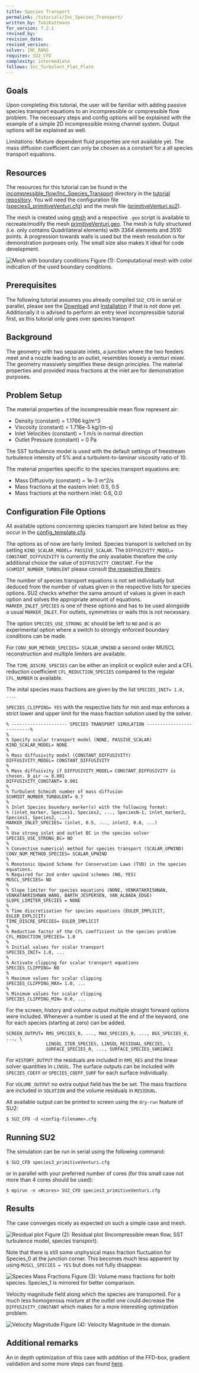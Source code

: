 ```yaml
---
title: Species Transport
permalink: /tutorials/Inc_Species_Transport/
written_by: TobiKattmann 
for_version: 7.2.1
revised_by:  
revision_date:
revised_version:
solver: INC_RANS
requires: SU2_CFD
complexity: intermediate
follows: Inc_Turbulent_Flat_Plate
---
```



## Goals

Upon completing this tutorial, the user will be familiar with adding passive species transport equations to an incompressible or compressible flow problem. The necessary steps and config options will be explained with the example of a simple 2D incompressible mixing channel system. Output options will be explained as well.

Limitations: Mixture dependent fluid properties are not available yet. The mass diffusion coefficient can only be chosen as a constant for a all species transport equations.

## Resources

The resources for this tutorial can be found in the [incompressible_flow/Inc_Species_Transport](https://github.com/su2code/Tutorials/tree/master/incompressible_flow/Inc_Species_Transport) directory in the [tutorial repository](https://github.com/su2code/Tutorials). You will need the configuration file ([species3_primitiveVenturi.cfg](https://github.com/su2code/Tutorials/tree/master/incompressible_flow/Inc_Species_Transport/species3_primitiveVenturi.cfg)) and the mesh file ([primitiveVenturi.su2](https://github.com/su2code/Tutorials/tree/master/incompressible_flow/Inc_Species_Transport/primitiveVenturi.su2)).

The mesh is created using [gmsh](https://gmsh.info/) and a respective `.geo` script is available to recreate/modify the mesh [primitiveVenturi.geo](https://github.com/su2code/Tutorials/tree/master/incompressible_flow/Inc_Species_Transport/primitiveVenturi.geo). The mesh is fully structured (i.e. only contains Quadrilateral elements) with 3364 elements and 3510 points. A progression towards walls is used but the mesh resolution is for demonstration purposes only. The small size also makes it ideal for code development.

![Mesh with boundary conditions](../../tutorials_files/incompressible_flow/Inc_Species_Transport/images/mesh.jpg)
Figure (1): Computational mesh with color indication of the used boundary conditions.

## Prerequisites

The following tutorial assumes you already compiled `SU2_CFD` in serial or parallel, please see the [Download](/docs_v7/Download/) and [Installation](/docs_v7/Installation/) if that is not done yet. Additionally it is advised to perform an entry level incompressible tutorial first, as this tutorial only goes over species transport

## Background

The geometry with two separate inlets, a junction where the two feeders meet and a nozzle leading to an outlet, resembles loosely a venturi mixer. The geometry massively simplifies these design principles. The material properties and provided mass fractions at the inlet are for demonstration purposes.

## Problem Setup

The material properties of the incompressible mean flow represent air:
- Density (constant) = 1.1766 kg/m^3
- Viscosity (constant) = 1.716e-5 kg/(m-s)
- Inlet Velocities (constant) = 1 m/s in normal direction
- Outlet Pressure (constant) = 0 Pa

The SST turbulence model is used with the default settings of freestream turbulence intensity of 5% and a turbulent-to-laminar viscosity ratio of 10.

The material properties specific to the species transport equations are:
- Mass Diffusivity (constant) = 1e-3 m^2/s
- Mass fractions at the eastern inlet: 0.5, 0.5
- Mass fractions at the northern inlet: 0.6, 0.0

## Configuration File Options

All available options concerning species transport are listed below as they occur in the [config_template.cfg](https://github.com/su2code/SU2/blob/master/config_template.cfg).

The options as of now are fairly limited. Species transport is switched on by setting `KIND_SCALAR_MODEL= PASSIVE_SCALAR`. The `DIFFUSIVITY_MODEL= CONSTANT_DIFFUSIVITY` is currently the only available therefore the only additional choice the value of `DIFFUSIVITY_CONSTANT`. For the `SCHMIDT_NUMBER_TURBULENT` please consult [the respective theory](/docs_v7/Theory/#species-transport).

The number of species transport equations is not set individually but deduced from the number of values given in the respective lists for species options. SU2 checks whether the same amount of values is given in each option and solves the appropriate amount of equations. `MARKER_INLET_SPECIES` is one of these options and has to be used alongside a usual `MARKER_INLET`. For outlets, symmetries or walls this is not necessary. 

The option `SPECIES_USE_STRONG_BC` should be left to `NO` and is an experimental option where a switch to strongly enforced boundary conditions can be made.

For `CONV_NUM_METHOD_SPECIES= SCALAR_UPWIND` a second order MUSCL reconstruction and multiple limiters are available.

The `TIME_DISCRE_SPECIES` can be either an implicit or explicit euler and a CFL reduction coefficient `CFL_REDUCTION_SPECIES` compared to the regular `CFL_NUMBER` is available.

The inital species mass fractions are given by the list `SPECIES_INIT= 1.0, ...`.

`SPECIES_CLIPPING= YES` with the respective lists for min and max enforces a strict lower and upper limit for the mass fraction solution used by the solver.

```
% --------------------- SPECIES TRANSPORT SIMULATION --------------------------%
%
% Specify scalar transport model (NONE, PASSIVE_SCALAR)
KIND_SCALAR_MODEL= NONE
%
% Mass diffusivity model (CONSTANT_DIFFUSIVITY)
DIFFUSIVITY_MODEL= CONSTANT_DIFFUSIVITY
%
% Mass diffusivity if DIFFUSIVITY_MODEL= CONSTANT_DIFFUSIVITY is chosen. D_air ~= 0.001
DIFFUSIVITY_CONSTANT= 0.001
%
% Turbulent Schmidt number of mass diffusion
SCHMIDT_NUMBER_TURBULENT= 0.7
%
% Inlet Species boundary marker(s) with the following format:
% (inlet_marker, Species1, Species2, ..., SpeciesN-1, inlet_marker2, Species1, Species2, ...)
MARKER_INLET_SPECIES= (inlet, 0.5, ..., inlet2, 0.6, ...)
%
% Use strong inlet and outlet BC in the species solver
SPECIES_USE_STRONG_BC= NO
%
% Convective numerical method for species transport (SCALAR_UPWIND)
CONV_NUM_METHOD_SPECIES= SCALAR_UPWIND
%
% Monotonic Upwind Scheme for Conservation Laws (TVD) in the species equations.
% Required for 2nd order upwind schemes (NO, YES)
MUSCL_SPECIES= NO
%
% Slope limiter for species equations (NONE, VENKATAKRISHNAN, VENKATAKRISHNAN_WANG, BARTH_JESPERSEN, VAN_ALBADA_EDGE)
SLOPE_LIMITER_SPECIES = NONE
%
% Time discretization for species equations (EULER_IMPLICIT, EULER_EXPLICIT)
TIME_DISCRE_SPECIES= EULER_IMPLICIT
%
% Reduction factor of the CFL coefficient in the species problem
CFL_REDUCTION_SPECIES= 1.0
%
% Initial values for scalar transport
SPECIES_INIT= 1.0, ...
%
% Activate clipping for scalar transport equations
SPECIES_CLIPPING= NO
%
% Maximum values for scalar clipping
SPECIES_CLIPPING_MAX= 1.0, ...
%
% Minimum values for scalar clipping
SPECIES_CLIPPING_MIN= 0.0, ...
```

For the screen, history and volume output multiple straight forward options were included. Whenever a number is used at the end of the keyword, one for each species (starting at zero) can be added.
```
SCREEN_OUTPUT= RMS_SPECIES_0, ..., MAX_SPECIES_0, ..., BGS_SPECIES_0, ..., \
               LINSOL_ITER_SPECIES, LINSOL_RESIDUAL_SPECIES, \
               SURFACE_SPECIES_0, ..., SURFACE_SPECIES_VARIANCE
```

For `HISTORY_OUTPUT` the residuals are included in `RMS_RES` and the linear solver quantities in `LINSOL`. The surface outputs can be included with `SPECIES_COEFF` or `SPECIES_COEFF_SURF` for each surface individually.

For `VOLUME_OUTPUT` no extra output field has the be set. The mass fractions are included in `SOLUTION` and the volume residuals in `RESIDUAL`.

All available output can be printed to screen using the `dry-run` feature of SU2:
```
$ SU2_CFD -d <config-filename>.cfg
```

## Running SU2

The simulation can be run in serial using the following command:
```
$ SU2_CFD species3_primitiveVenturi.cfg
```
or in parallel with your preferred number of cores (for this small case not more than 4 cores should be used):
```
$ mpirun -n <#cores> SU2_CFD species3_primitiveVenturi.cfg
```

## Results

The case converges nicely as expected on such a simple case and mesh.

![Residual plot](../../tutorials_files/incompressible_flow/Inc_Species_Transport/images/residuals_specMix.png)
Figure (2): Residual plot (Incompressible mean flow, SST turbulence model, species transport).

Note that there is still some unphysical mass fraction fluctuation for Species_0 at the junction corner. This becomes much less apparent by using `MUSCL_SPECIES = YES` but does not fully disappear.

![Species Mass Fractions](../../tutorials_files/incompressible_flow/Inc_Species_Transport/images/speciesMassFractions.jpg)
Figure (3): Volume mass fractions for both species. Species_1 is mirrored for better comparison.

Velocity magnitude field along which the species are transported. For a much less homogenous mixture at the outlet one could decrease the `DIFFUSIVITY_CONSTANT` which makes for a more interesting optimization problem.

![Velocity Magnitude](../../tutorials_files/incompressible_flow/Inc_Species_Transport/images/VelocityMag.jpg)
Figure (4): Velocity Magnitude in the domain.

## Additional remarks

An in depth optimization of this case with addition of the FFD-box, gradient validation and some more steps can found [here](/tutorials/Species_Transport/).